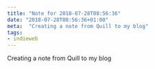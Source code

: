```yaml
---
title: "Note for 2018-07-28T08:56:36"
date: "2018-07-28T08:56:36+01:00"
meta:  "Creating a note from Quill to my blog"
tags:
- indieweb
---
```

Creating a note from Quill to my blog
